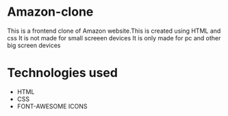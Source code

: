 # Amazon-clone
This is a frontend clone of Amazon website.This is created using HTML and css
It is not made for small screeen devices
It is only made for pc and other big screen devices

# Technologies used
* HTML
* CSS
* FONT-AWESOME ICONS
